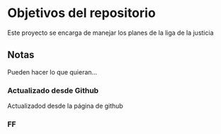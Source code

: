 # Objetivos del repositorio

Este proyecto se encarga de manejar los planes de la liga de la justicia


## Notas
Pueden hacer lo que quieran...

### Actualizado desde Github
Actualizadod desde la página de github

### FF
